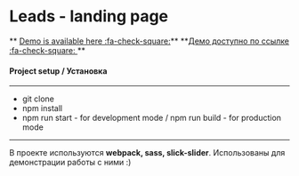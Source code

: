 # Leads - landing page

** [Demo is available here :fa-check-square:](https://potatbut.github.io/leads-page/dist/ "DEMO")**
**[Демо доступно по ссылке :fa-check-square: ](https://potatbut.github.io/leads-page/dist/ "Демо доступно по ссылке ")
**
#### Project setup / Установка
------------
- git clone 
- npm install
- npm run start - for development mode / npm run build - for production mode
------------

В проекте используются **webpack, sass, slick-slider**. Использованы для демонстрации работы с ними :)